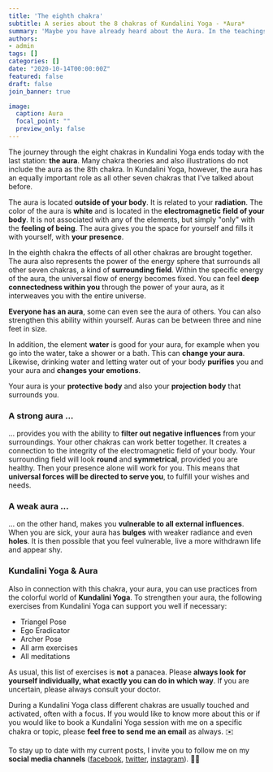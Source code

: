 ```yaml
---
title: 'The eighth chakra'
subtitle: A series about the 8 chakras of Kundalini Yoga - *Aura*
summary: 'Maybe you have already heard about the Aura. In the teachings of Kundalini Yoga, the aura is part of our chakras as the eighth and last chakra. Curious about it?'
authors: 
- admin
tags: []
categories: []
date: "2020-10-14T00:00:00Z"
featured: false
draft: false
join_banner: true

image:
  caption: Aura
  focal_point: ""
  preview_only: false
---
```


The journey through the eight chakras in Kundalini Yoga ends today with the last station: **the aura**. Many chakra theories and also illustrations do not include the aura as the 8th chakra. In Kundalini Yoga, however, the aura has an equally important role as all other seven chakras that I've talked about before. 

The aura is located **outside of your body**. It is related to your **radiation**. The color of the aura is **white** and is located in the **electromagnetic field of your body**. It is not associated with any of the elements, but simply "only" with the **feeling of being**. The aura gives you the space for yourself and fills it with yourself, with **your presence**. 

In the eighth chakra the effects of all other chakras are brought together. The aura also represents the power of the energy sphere that surrounds all other seven chakras, a kind of **surrounding field**. Within the specific energy of the aura, the universal flow of energy becomes fixed. You can feel **deep connectedness within you** through the power of your aura, as it interweaves you with the entire universe. 

**Everyone has an aura**, some can even see the aura of others. You can also strengthen this ability within yourself. 
Auras can be between three and nine feet in size.

In addition, the element **water** is good for your aura, for example when you go into the water, take a shower or a bath. This can **change your aura**. Likewise, drinking water and letting water out of your body **purifies** you and your aura and **changes your emotions**. 

Your aura is your **protective body** and also your **projection body** that surrounds you. 

### A strong aura ...

… provides you with the ability to **filter out negative influences** from your surroundings. Your other chakras can work better together. It creates a connection to the integrity of the electromagnetic field of your body. Your surrounding field will look **round** and **symmetrical**, provided you are healthy. Then your presence alone will work for you. This means that **universal forces will be directed to serve you**, to fulfill your wishes and needs. 

### A weak aura ...

… on the other hand, makes you **vulnerable to all external influences**. When you are sick, your aura has **bulges** with weaker radiance and even **holes**. It is then possible that you feel vulnerable, live a more withdrawn life and appear shy. 

### Kundalini Yoga & Aura

Also in connection with this chakra, your aura, you can use practices from the colorful world of **Kundalini Yoga**.
To strengthen your aura, the following exercises from Kundalini Yoga can support you well if necessary:

- Triangel Pose
- Ego Eradicator
- Archer Pose
- All arm exercises
- All meditations

As usual, this list of exercises is **not** a panacea. Please **always look for yourself individually, what exactly you can do in which way**. If you are uncertain, please always consult your doctor. 

During a Kundalini Yoga class different chakras are usually touched and activated, often with a focus. If you would like to know more about this or if you would like to book a Kundalini Yoga session with me on a specific chakra or topic, please **feel free to send me an email** as always. ✉️

To stay up to date with my current posts, I invite you to follow me on my **social media channels** ([facebook](https://www.facebook.com/ruhahealing), [twitter](https://twitter.com/ruhahealing), [instagram](https://www.instagram.com/ruhahealing)). 🙏🏽

